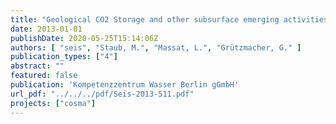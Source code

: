 ```yaml
---
title: "Geological CO2 Storage and other subsurface emerging activities: Catalogue of potential impacts on drinking water production"
date: 2013-01-01
publishDate: 2020-05-25T15:14:06Z
authors: [ "seis", "Staub, M.", "Massat, L.", "Grützmacher, G." ]
publication_types: ["4"]
abstract: ""
featured: false
publication: 'Kompetenzzentrum Wasser Berlin gGmbH'
url_pdf: "../../../pdf/Seis-2013-511.pdf"
projects: ["cosma"]
---
```


